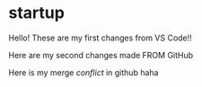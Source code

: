 # startup

Hello! These are my first changes from VS Code!!

Here are my second changes made FROM GitHub

Here is my merge *conflict* in github haha
